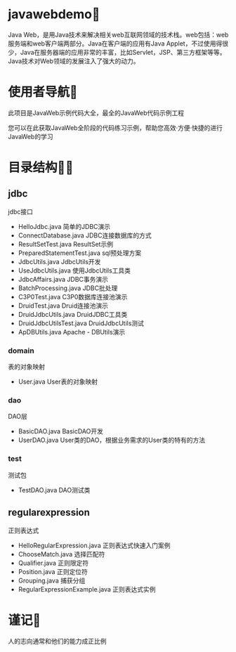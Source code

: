 # javawebdemo🎈
Java Web，是用Java技术来解决相关web互联网领域的技术栈。web包括：web服务端和web客户端两部分。Java在客户端的应用有Java Applet，不过使用得很少，Java在服务器端的应用非常的丰富，比如Servlet，JSP、第三方框架等等。Java技术对Web领域的发展注入了强大的动力。

# 使用者导航🚀

此项目是JavaWeb示例代码大全，最全的JavaWeb代码示例工程

您可以在此获取JavaWeb全阶段的代码练习示例，帮助您高效·方便·快捷的进行JavaWeb的学习

# 目录结构🐱‍🚀

## jdbc
jdbc接口
- HelloJdbc.java 简单的JDBC演示
- ConnectDatabase.java JDBC连接数据库的方式
- ResultSetTest.java ResultSet示例
- PreparedStatementTest.java sql预处理方案
- JdbcUtils.java JdbcUtils开发
- UseJdbcUtils.java 使用JdbcUtils工具类
- JdbcAffairs.java JDBC事务演示
- BatchProcessing.java JDBC批处理
- C3P0Test.java C3P0数据库连接池演示
- DruidTest.java Druid连接池演示
- DruidJdbcUtils.java DruidJDBC工具类
- DruidJdbcUtilsTest.java DruidJdbcUtils测试
- ApDBUtils.java Apache - DBUtils演示

### domain
表的对象映射
- User.java User表的对象映射

### dao
DAO层
- BasicDAO.java BasicDAO开发
- UserDAO.java User类的DAO，根据业务需求的User类的特有的方法


### test
测试包
- TestDAO.java DAO测试类

## regularexpression
正则表达式
- HelloRegularExpression.java 正则表达式快速入门案例
- ChooseMatch.java 选择匹配符
- Qualifier.java 正则限定符
- Position.java 正则定位符
- Grouping.java 捕获分组
- RegularExpressionExample.java 正则表达式实例





# 谨记👨

人的志向通常和他们的能力成正比例
